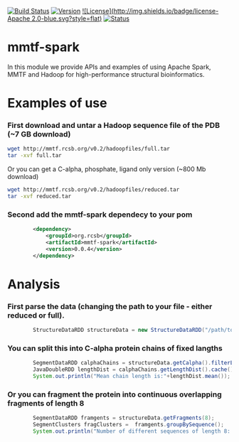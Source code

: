 [![Build Status](https://travis-ci.org/rcsb/mmtf-spark.svg?branch=master)](https://travis-ci.org/rcsb/mmtf-spark)
[![Version](http://img.shields.io/badge/version-0.0.4-blue.svg?style=flat)](https://github.com/rcsb/mmtf-spark/) [![License](http://img.shields.io/badge/license-Apache 2.0-blue.svg?style=flat)](https://github.com/rcsb/mmtf-spark/blob/master/LICENSE.txt)
[![Status](http://img.shields.io/badge/status-experimental-red.svg?style=flat)](https://github.com/rcsb/mmtf-spark)
# mmtf-spark
In this module we provide APIs and  examples of using Apache Spark, MMTF and Hadoop for high-performance structural bioinformatics.

# Examples of use
### First download and untar a Hadoop sequence file of the PDB (~7 GB download) 
```bash
wget http://mmtf.rcsb.org/v0.2/hadoopfiles/full.tar
tar -xvf full.tar
```
Or you can get a C-alpha, phosphate, ligand only version (~800 Mb download)
```bash
wget http://mmtf.rcsb.org/v0.2/hadoopfiles/reduced.tar
tar -xvf reduced.tar
```
### Second add the mmtf-spark dependecy to your pom

```xml
		<dependency>
			<groupId>org.rcsb</groupId>
			<artifactId>mmtf-spark</artifactId>
			<version>0.0.4</version>
		</dependency>
```


# Analysis
### First parse the data (changing the path to your file - either reduced or full).
```java
		StructureDataRDD structureData = new StructureDataRDD("/path/to/hadoopfolder");
```

### You can split this into C-alpha protein chains of fixed langths
```java
		SegmentDataRDD calphaChains = structureData.getCalpha().filterLength(10, 300);
		JavaDoubleRDD lengthDist = calphaChains.getLengthDist().cache();
		System.out.println("Mean chain length is:"+lengthDist.mean());
```

### Or you can fragment the protein into continuous overlapping fragments of length 8 
```java
		SegmentDataRDD framgents = structureData.getFragments(8);
		SegmentClusters fragClusters =  framgents.groupBySequence();
		System.out.println("Number of different sequences of length 8: "+fragClusters.size());
```
